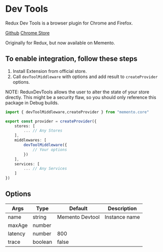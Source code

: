 # Dev Tools

Redux Dev Tools is a browser plugin for Chrome and Firefox.

[Github](https://github.com/zalmoxisus/redux-devtools-extension)
[Chrome Store](https://chrome.google.com/webstore/detail/redux-devtools/lmhkpmbekcpmknklioeibfkpmmfibljd)

Originally for Redux, but now available on Memento.

## To enable integration, follow these steps

1. Install Extension from official store.
2. Call ```devToolMiddleware``` with options and add result to ```createProvider``` options.

NOTE: ReduxDevTools allows the user to alter the state of your store directly.
This might be a security flaw, so you should only reference this package in Debug builds.

```ts
import { devToolMiddleware,createProvider } from "memento.core"

export const provider = createProvider({
    stores: [
        ... // Any Stores
    ],
    middlewares: [
        devToolMiddleware({
            // Your options
        })
    ],
    services: [
        ... // Any Services
    ]
})
```

## Options 

| Args    | Type        | Default           | Description             |
| ------- | ----------- | ----------------- | ----------------------- |
| name    | string      | Memento  Devtool  | Instance name           |
| maxAge  | number      |                   |                         |
| latency | number      | 800               |                         |
| trace   | boolean     | false             |                         |
